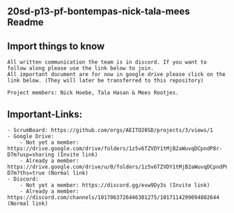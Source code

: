 ## 20sd-p13-pf-bontempas-nick-tala-mees Readme

## Import things to know
	All written communication the team is in discord. If you want to follow along please use the link below to join.
	All important document are for now in google drive please click on the link below. (They will later be transferred to this repository)
	
	Project members: Nick Hoebe, Tala Hasan & Mees Rootjes.

## Important-Links:
	- ScrumBoard: https://github.com/orgs/AEITO20SD/projects/3/views/1
	- Google Drive: 
		- Not yet a member: https://drive.google.com/drive/folders/1z5v6TZVDY1tMjB2aWuvqDCpndP8r-D7m?usp=sharing (Invite link)
		- Already a member: https://drive.google.com/drive/u/0/folders/1z5v6TZVDY1tMjB2aWuvqDCpndP8r-D7m?ths=true (Normal link)
	- Discord:
		- Not yet a member: https://discord.gg/evw9Dy3s (Invite link)
		- Already a member: https://discord.com/channels/1017063726446301275/1017114299094802644 (Normal link)

 
